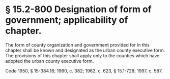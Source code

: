 # § 15.2-800 Designation of form of government; applicability of chapter.

<p>The form of county organization and government provided for in this chapter shall be known and designated as the urban county executive form. The provisions of this chapter shall apply only to the counties which have adopted the urban county executive form.</p><p>Code 1950, § 15-384.16; 1960, c. 382; 1962, c. 623, § 15.1-728; 1997, c. 587.</p>